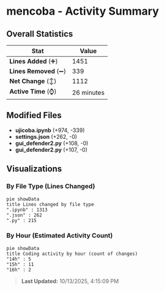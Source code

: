 # mencoba - Activity Summary 

## Overall Statistics

| Stat                   | Value                                                             |
| ---------------------- | ----------------------------------------------------------------- |
| **Lines Added** (➕)   | 1451                                          |
| **Lines Removed** (➖) | 339                                        |
| **Net Change** (↕)    | 1112                |
| **Active Time** (⌚)   | 26 minutes |


## Modified Files
- **ujicoba.ipynb** (+974, -339)
- **settings.json** (+262, -0)
- **gui_defender2.py** (+108, -0)
- **gui_defender2.py** (+107, -0)

## Visualizations

### By File Type (Lines Changed)

```mermaid
pie showData
title Lines changed by file type
".ipynb" : 1313
".json" : 262
".py" : 215
```

### By Hour (Estimated Activity Count)

```mermaid
pie showData
title Coding activity by hour (count of changes)
"14h" : 5
"15h" : 11
"16h" : 2
```


> **Last Updated:** 10/13/2025, 4:15:09 PM